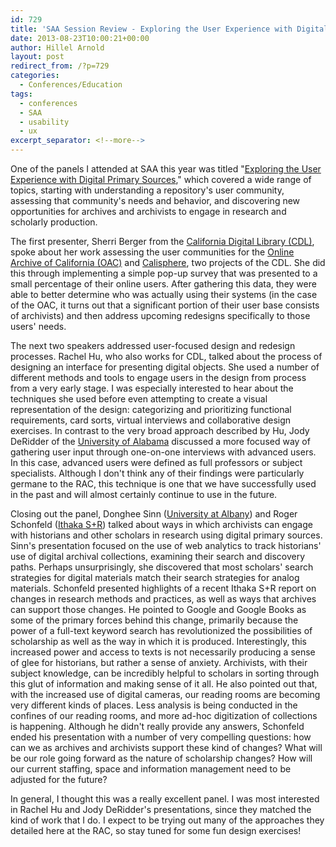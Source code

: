 ```yaml
---
id: 729
title: 'SAA Session Review - Exploring the User Experience with Digital Primary Sources'
date: 2013-08-23T10:00:21+00:00
author: Hillel Arnold
layout: post
redirect_from: /?p=729
categories:
  - Conferences/Education
tags:
  - conferences
  - SAA
  - usability
  - ux
excerpt_separator: <!--more-->
---
```

One of the panels I attended at SAA this year was titled "[Exploring the User Experience with Digital Primary Sources](http://sched.co/10WSkge)," which covered a wide range of topics, starting with understanding a repository's user community, assessing that community's needs and behavior, and discovering new opportunities for archives and archivists to engage in research and scholarly production.<!--more-->

The first presenter, Sherri Berger from the [California Digital Library (CDL)](http://www.cdlib.org/), spoke about her work assessing the user communities for the [Online Archive of California (OAC)](http://www.oac.cdlib.org/) and [Calisphere](http://www.calisphere.universityofcalifornia.edu/), two projects of the CDL. She did this through implementing a simple pop-up survey that was presented to a small percentage of their online users. After gathering this data, they were able to better determine who was actually using their systems (in the case of the OAC, it turns out that a significant portion of their user base consists of archivists) and then address upcoming redesigns specifically to those users' needs.

The next two speakers addressed user-focused design and redesign processes. Rachel Hu, who also works for CDL, talked about the process of designing an interface for presenting digital objects. She used a number of different methods and tools to engage users in the design from process from a very early stage. I was especially interested to hear about the techniques she used before even attempting to create a visual representation of the design: categorizing and prioritizing functional requirements, card sorts, virtual interviews and collaborative design exercises. In contrast to the very broad approach described by Hu, Jody DeRidder of the [University of Alabama](http://www.lib.ua.edu/) discussed a more focused way of gathering user input through one-on-one interviews with advanced users. In this case, advanced users were defined as full professors or subject specialists. Although I don't think any of their findings were particularly germane to the RAC, this technique is one that we have successfully used in the past and will almost certainly continue to use in the future.

Closing out the panel, Donghee Sinn ([University at Albany](http://www.albany.edu/)) and Roger Schonfeld ([Ithaka S+R](http://www.sr.ithaka.org/)) talked about ways in which archivists can engage with historians and other scholars in research using digital primary sources. Sinn's presentation focused on the use of web analytics to track historians' use of digital archival collections, examining their search and discovery paths. Perhaps unsurprisingly, she discovered that most scholars' search strategies for digital materials match their search strategies for analog materials. Schonfeld presented highlights of a recent Ithaka S+R report on changes in research methods and practices, as well as ways that archives can support those changes. He pointed to Google and Google Books as some of the primary forces behind this change, primarily because the power of a full-text keyword search has revolutionized the possibilities of scholarship as well as the way in which it is produced. Interestingly, this increased power and access to texts is not necessarily producing a sense of glee for historians, but rather a sense of anxiety. Archivists, with their subject knowledge, can be incredibly helpful to scholars in sorting through this glut of information and making sense of it all. He also pointed out that, with the increased use of digital cameras, our reading rooms are becoming very different kinds of places. Less analysis is being conducted in the confines of our reading rooms, and more ad-hoc digitization of collections is happening. Although he didn't really provide any answers, Schonfeld ended his presentation with a number of very compelling questions: how can we as archives and archivists support these kind of changes? What will be our role going forward as the nature of scholarship changes? How will our current staffing, space and information management need to be adjusted for the future?

In general, I thought this was a really excellent panel. I was most interested in Rachel Hu and Jody DeRidder's presentations, since they matched the kind of work that I do. I expect to be trying out many of the approaches they detailed here at the RAC, so stay tuned for some fun design exercises!
